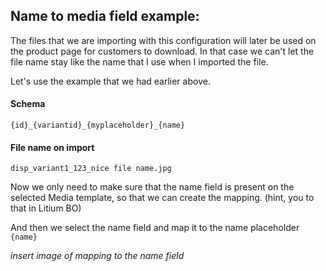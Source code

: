 ## Name to media field example:

The files that we are importing with this configuration will later be used on the product page for customers to download. In that case we can't let the file name stay like the name that I use when I imported the file.

Let's use the example that we had earlier above.

#### Schema 
`{id}_{variantid}_{myplaceholder}_{name}`

#### File name on import
`disp_variant1_123_nice file name.jpg`

Now we only need to make sure that the name field is present on the selected Media template, so that we can create the mapping. (hint, you to that in Litium BO)

And then we select the name field and map it to the name placeholder `{name}`

*insert image of mapping to the name field*